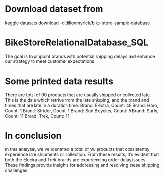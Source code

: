 # Download dataset from
kaggle datasets download -d dillonmyrick/bike-store-sample-database

# BikeStoreRelationalDatabase_SQL
The goal is to pinpoint brands with potential shipping delays and enhance our strategy to meet customer expectations.

# Some printed data results
There are total of 90  products that are usually shipped or collected late.
This is the data which retrive from the late shipping, and the brand and times that are late in a duration time. 
Brand: Electra, Count: 48
Brand: Haro, Count: 1
Brand: Strider, Count: 1
Brand: Sun Bicycles, Count: 5
Brand: Surly, Count: 11
Brand: Trek, Count: 41

# In conclusion
In this analysis, we've identified a total of 90 products that consistently experience late shipments or collection. 
From these results, it's evident that both the Electra and Trek brands are experiencing order delay issues. 
These findings provide insights for addressing and resolving these shipping challenges.
